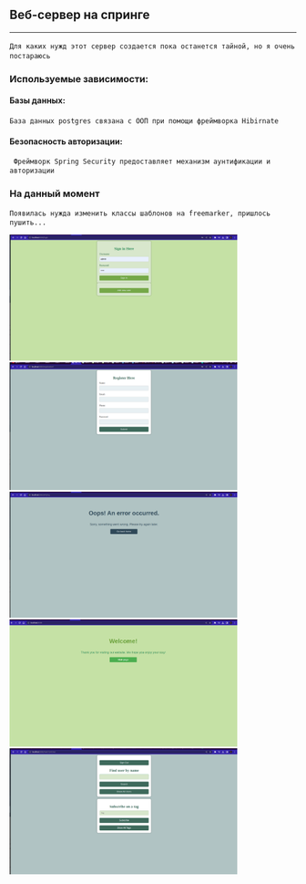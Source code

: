 ## Веб-сервер на спринге

---

`Для каких нужд этот сервер создается пока останется тайной, но я очень постараюсь`
### Используемые зависимости:
#### Базы данных:
	База данных postgres связана с ООП при помощи фреймворка Hibirnate 
#### Безопасность авторизации:
	 Фреймворк Spring Security предоставляет механизм аунтификации и авторизации
### На данный момент
	Появилась нужда изменить классы шаблонов на freemarker, пришлось пушить...

<img src="./misc/images/authorization_page.png" alt="authorization_page" width="400"/>
<img src="./misc/images/regisstration_page.png" alt="registration_page" width="400"/>
<img src="./misc/images/error_page.png" alt="error_page" width="400"/>
<img src="./misc/images/greeting_page.png" alt="greeting_page" width="400"/>
<img src="./misc/images/main_page.png" alt="main_page" width="400"/>

